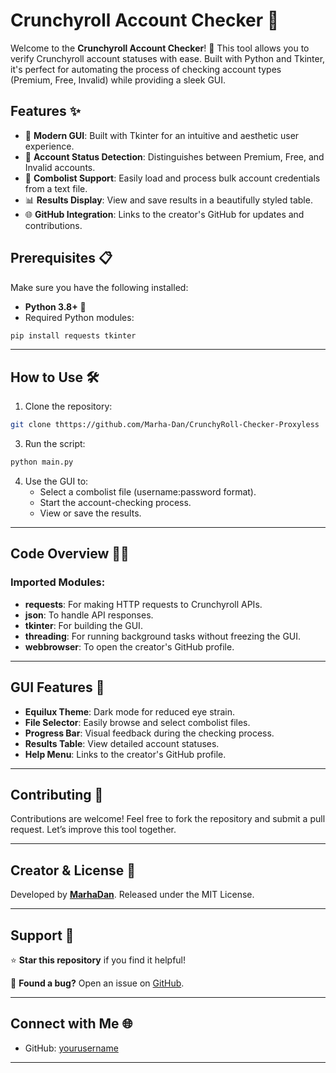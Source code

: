 # Crunchyroll Account Checker 🎥

Welcome to the **Crunchyroll Account Checker**! 🚀 This tool allows you to verify Crunchyroll account statuses with ease. Built with Python and Tkinter, it's perfect for automating the process of checking account types (Premium, Free, Invalid) while providing a sleek GUI.

## Features ✨

- 🌟 **Modern GUI**: Built with Tkinter for an intuitive and aesthetic user experience.
- 🔑 **Account Status Detection**: Distinguishes between Premium, Free, and Invalid accounts.
- 📂 **Combolist Support**: Easily load and process bulk account credentials from a text file.
- 📊 **Results Display**: View and save results in a beautifully styled table.
- 🌐 **GitHub Integration**: Links to the creator's GitHub for updates and contributions.


## Prerequisites 📋

Make sure you have the following installed:

- **Python 3.8+** 🐍
- Required Python modules:

```bash
pip install requests tkinter
```

---

## How to Use 🛠️

1. Clone the repository:

```bash
git clone thttps://github.com/Marha-Dan/CrunchyRoll-Checker-Proxyless
```


3. Run the script:

```bash
python main.py
```

4. Use the GUI to:
   - Select a combolist file (username:password format).
   - Start the account-checking process.
   - View or save the results.

---

## Code Overview 🧑‍💻

### Imported Modules:

- **requests**: For making HTTP requests to Crunchyroll APIs.
- **json**: To handle API responses.
- **tkinter**: For building the GUI.
- **threading**: For running background tasks without freezing the GUI.
- **webbrowser**: To open the creator's GitHub profile.
---

## GUI Features 🎨

- **Equilux Theme**: Dark mode for reduced eye strain.
- **File Selector**: Easily browse and select combolist files.
- **Progress Bar**: Visual feedback during the checking process.
- **Results Table**: View detailed account statuses.
- **Help Menu**: Links to the creator's GitHub profile.

---

## Contributing 🤝

Contributions are welcome! Feel free to fork the repository and submit a pull request. Let’s improve this tool together.

---

## Creator & License 📝

Developed by **[MarhaDan](https://github.com/Marha-Dan/CrunchyRoll-Checker-Proxyless)**. Released under the MIT License. 

---

## Support 🙌

⭐ **Star this repository** if you find it helpful!

🐛 **Found a bug?** Open an issue on [GitHub](https://github.com/yourusername/crunchyroll-account-checker/issues).

---

## Connect with Me 🌐

- GitHub: [yourusername]([https://github.com/yourusername](https://github.com/Marha-Dan/CrunchyRoll-Checker-Proxyless))

---
